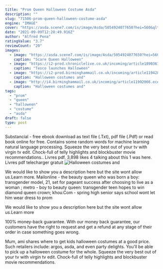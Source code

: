 ```yaml
---
title: "Prom Queen Halloween Costume Asda"
description: ""
slug: "71506-prom-queen-halloween-costume-asda"
engine: "IMAGE"
cover: "https://asda.scene7.com/is/image/Asda/5054924077650?hei=560&qlt=85&fmt=pjpg&resmode=sharp&op_usm=1.1,0.5,0,0&defaultimage=default_details_George_rd"
date: "2021-09-09T12:28:49.916Z"
author: "Alfred Pena"
ratingValue: "3.7"
reviewCount: "20"
images:
  - image: "https://asda.scene7.com/is/image/Asda/5054924077650?hei=560&qlt=85&fmt=pjpg&resmode=sharp&op_usm=1.1,0.5,0,0&defaultimage=default_details_George_rd"
    caption: "Scare Queen Halloween"
  - image: "https://i2-prod.chroniclelive.co.uk/incoming/article18903675.ece/ALTERNATES/s615b/0_image006-1.png"
    caption: "Tesco launches Halloween"
  - image: "https://i2-prod.birminghammail.co.uk/incoming/article11942879.ece/ALTERNATES/s615/JS74840938.jpg"
    caption: "Halloween costumes and"
  - image: "http://i4.birminghammail.co.uk/incoming/article11992066.ece/ALTERNATES/s615b/noname_result.jpg"
    caption: "Halloween costumes and"
tags:
  - "prom"
  - "queen"
  - "halloween"
  - "costume"
  - "asda"
draft: false
type: post
---
```


Substancial - free ebook download as text file (.Txt), pdf file (.Pdf) or read book online for free. Contains some random words for machine learning natural language processing. Squeeze the very best out of your tv with virgin tv edit. Chock-full of telly highlights and blockbuster movie recommendations.. Livres pdf. 3,898 likes  4 talking about this  1 was here. Livres pdf telecharger gratuit
![Halloween costumes and](https://i2-prod.birminghammail.co.uk/incoming/article11942879.ece/ALTERNATES/s615/JS74840938.jpg "Halloween costumes and")

We would like to show you a description here but the site wont allow us.Learn more. Mailonline - the beauty queen who was born a boy: transgender model, 21, set for pageant success after choosing to live as a woman ; metro - boy to beauty queen: transgender teen hopes to win diamond queen crown; khou.Com - spring high senior says school wont let him wear dress to prom
<!--inArticleAds-->

<!--galleryOne-->

We would like to show you a description here but the site wont allow us.Learn more
<!--inArticleAds-->

<!--galleryTwo-->

100% money-back guarantee. With our money back guarantee, our customers have the right to request and get a refund at any stage of their order in case something goes wrong.
<!--galleryThree-->

Mum, ami shares where to get kids halloween costumes at a good price. Such retailers include: argos, asda, and even party delights. You'll be able to pick up a halloween costume for the whole. Squeeze the very best out of your tv with virgin tv edit. Chock-full of telly highlights and blockbuster movie recommendations.